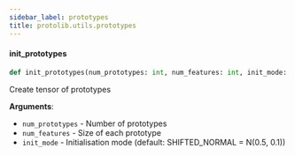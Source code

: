 ```yaml
---
sidebar_label: prototypes
title: protolib.utils.prototypes
---
```


#### init\_prototypes

```python
def init_prototypes(num_prototypes: int, num_features: int, init_mode: str = "SHIFTED_NORMAL") -> Tensor
```

Create tensor of prototypes

**Arguments**:

- `num_prototypes` - Number of prototypes
- `num_features` - Size of each prototype
- `init_mode` - Initialisation mode (default: SHIFTED_NORMAL = N(0.5, 0.1))


